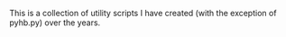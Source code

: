 This is a collection of utility scripts I have created (with the exception of pyhb.py) over the years.
